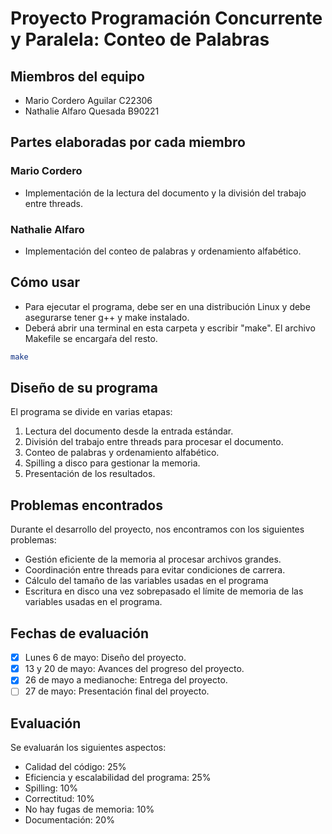 # Proyecto Programación Concurrente y Paralela: Conteo de Palabras

## Miembros del equipo
- Mario Cordero Aguilar C22306
- Nathalie Alfaro Quesada B90221

## Partes elaboradas por cada miembro
### Mario Cordero
- Implementación de la lectura del documento y la división del trabajo entre threads.

### Nathalie Alfaro
- Implementación del conteo de palabras y ordenamiento alfabético.

## Cómo usar
- Para ejecutar el programa, debe ser en una distribución Linux y debe asegurarse tener g++ y make instalado.
- Deberá abrir una terminal en esta carpeta y escribir "make". El archivo Makefile se encargaŕa del resto.

```bash
make
```

## Diseño de su programa
El programa se divide en varias etapas:
1. Lectura del documento desde la entrada estándar.
2. División del trabajo entre threads para procesar el documento.
3. Conteo de palabras y ordenamiento alfabético.
4. Spilling a disco para gestionar la memoria.
5. Presentación de los resultados.

## Problemas encontrados
Durante el desarrollo del proyecto, nos encontramos con los siguientes problemas:
- Gestión eficiente de la memoria al procesar archivos grandes.
- Coordinación entre threads para evitar condiciones de carrera.
- Cálculo del tamaño de las variables usadas en el programa
- Escritura en disco una vez sobrepasado el límite de memoria de las variables usadas en el programa.

## Fechas de evaluación
- [x] Lunes 6 de mayo: Diseño del proyecto.
- [x] 13 y 20 de mayo: Avances del progreso del proyecto.
- [x] 26 de mayo a medianoche: Entrega del proyecto.
- [ ] 27 de mayo: Presentación final del proyecto.

## Evaluación
Se evaluarán los siguientes aspectos:
- Calidad del código: 25%
- Eficiencia y escalabilidad del programa: 25%
- Spilling: 10%
- Correctitud: 10%
- No hay fugas de memoria: 10%
- Documentación: 20%
